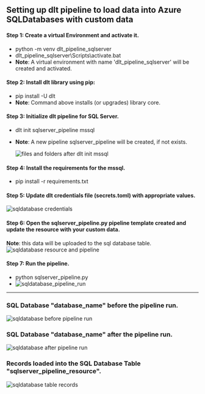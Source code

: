 ## Setting up dlt pipeline to load data into Azure SQLDatabases with custom data

#### Step 1: Create a virtual Environment and activate it.
- python -m venv dlt_pipeline_sqlserver
- dlt_pipeline_sqlserver\Scripts\activate.bat
- 
  **Note**: A virtual environment with name 'dlt_pipeline_sqlserver' will be created and activated.

#### Step 2: Install dlt library using pip: 
- pip install -U dlt
- 
  **Note**: Command above installs (or upgrades) library core.

#### Step 3: Initialize dlt pipeline for SQL Server. 
- dlt init sqlserver_pipeline mssql
- 
  **Note**: A new pipeline sqlserver_pipeline will be created, if not exists.

  ![files and folders after dlt init mssql](https://github.com/oyemishra/dlt_case_study/assets/73794797/8f83e9c0-e7df-4b7f-a2bc-6914f8383e39)

#### Step 4: Install the requirements for the mssql.
- pip install -r requirements.txt

#### Step 5: Update dlt credentials file (secrets.toml) with appropriate values.
  ![sqldatabase credentials](https://github.com/oyemishra/dlt_case_study/assets/73794797/1a7bb23c-77bc-443c-ae56-bb05e306ef3e)

#### Step 6: Open the sqlserver_pipeline.py pipeline template created and update the resource with your custom data.

  **Note**: this data will be uploaded to the sql database table.
  ![sqldatabase resource and pipeline](https://github.com/oyemishra/dlt_case_study/assets/73794797/4e88d453-8533-422d-8a1e-b8538998dd1a)

#### Step 7: Run the pipeline.
- python sqlserver_pipeline.py
- 
  ![sqldatabase_pipeline_run](https://github.com/oyemishra/dlt_case_study/assets/73794797/69bc86cd-1c33-4f9f-92ee-563f21def14d)

_____________________________________________________________________________________________________________________________________________
### SQL Database "database_name" before the pipeline run.
  ![sqldatabase before pipeline run](https://github.com/oyemishra/dlt_case_study/assets/73794797/3fba158d-93ef-4446-94e8-080c9d16133a)

### SQL Database "database_name" after the pipeline run.
  ![sqldatabase after pipeline run](https://github.com/oyemishra/dlt_case_study/assets/73794797/ae306d2b-98ae-4fd3-b31b-e5c44619c7eb)

### Records loaded into the SQL Database Table "sqlserver_pipeline_resource".
  ![sqldatabase table records](https://github.com/oyemishra/dlt_case_study/assets/73794797/d89ae252-2d59-41a8-ab2e-24da4734c2f2)


